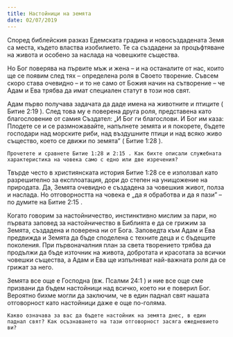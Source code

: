 ```yaml
---
title: Настойници на земята
date: 02/07/2019
---
```


Според библейския разказ Едемската градина и новосъздадената Земя са места, където властва изобилието. Те са създадени за процъфтяване на живота и особено за наслада на човешките същества.

Но Бог поверява на първите мъж и жена – и на останалите от нас, които ще се появим след тях – определена роля в Своето творение. Съвсем скоро става очевидно – и то не само от Божия начин на сътворение – че Адам и Ева трябва да имат специален статут в този нов свят.

Адам първо получава задачата да даде имена на животните и птиците ( Битие 2:19 ). След това му е поверена друга роля, представена като благословение от самия Създател: „И Бог ги благослови. И Бог им каза: Плодете се и се размножавайте, напълнете земята и я покорете, бъдете господари над морските риби, над въздушните птици и над всяко живо същество, което се движи по земята” ( Битие 1:28 ).

`Прочетете и сравнете Битие 1:28 и 2:15 . Как бихте описали служебната характеристика на човека само с едно или две изречения?`

Твърде често в християнската история Битие 1:28 се е използвал като разрешително за експлоатация, дори до степен на унищожение на природата. Да, Земята очевидно е създадена за човешкия живот, полза и наслада. Но отговорността на човека е „да я обработва и да я пази” – по думите на Битие 2:15 .

Когато говорим за настойничество, инстинктивно мислим за пари, но първата заповед за настойничество в Библията е да се грижим за Земята, създадена и поверена ни от Бога. Заповедта към Адам и Ева предвижда и Земята да бъде споделена с техните деца и с бъдещите поколения. При първоначалния план за света творението трябва да продължи да бъде източник на живота, добротата и красотата за всички човешки същества, а Адам и Ева ще изпълняват най-важната роля да се грижат за него.

Земята все още е Господна (вж. Псалми 24:1 ) и ние все още сме призвани да бъдем настойници над всичко, което ни е поверил Бог. Вероятно бихме могли да заключим, че в един паднал свят нашата отговорност като настойници даже е още по-голяма.

`Какво означава за вас да бъдете настойник на земята днес, в един паднал свят? Как осъзнаването на тази отговорност засяга ежедневието ви?`